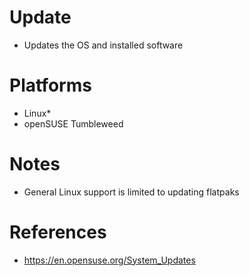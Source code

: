 # Update

- Updates the OS and installed software

# Platforms

- Linux*
- openSUSE Tumbleweed

# Notes

- General Linux support is limited to updating flatpaks

# References

- https://en.opensuse.org/System_Updates
